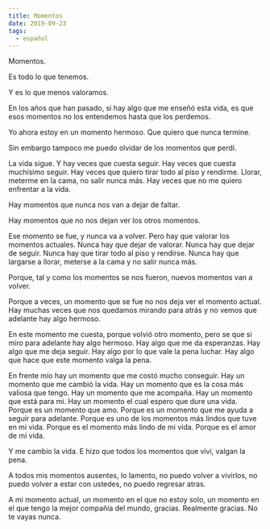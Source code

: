 ```yaml
---
title: Momentos
date: 2019-09-23
tags:
  - español
---
```


Momentos.

Es todo lo que tenemos.

Y es lo que menos valoramos.

En los años que han pasado, si hay algo que me enseñó esta vida, es que esos momentos no los entendemos hasta que los perdemos.

Yo ahora estoy en un momento hermoso. Que quiero que nunca termine.

Sin embargo tampoco me puedo olvidar de los momentos que perdí.

La vida sigue. Y hay veces que cuesta seguir. Hay veces que cuesta muchísimo seguir. Hay veces que quiero tirar todo al piso y rendirme. Llorar, meterme en la cama, no salir nunca más. Hay veces que no me quiero enfrentar a la vida.

Hay momentos que nunca nos van a dejar de faltar.

Hay momentos que no nos dejan ver los otros momentos.

Ese momento se fue, y nunca va a volver. Pero hay que valorar los momentos actuales. Nunca hay que dejar de valorar. Nunca hay que dejar de seguir. Nunca hay que tirar todo al piso y rendirse. Nunca hay que largarse a llorar, meterse a la cama y no salir nunca más.

Porque, tal y como los momentos se nos fueron, nuevos momentos van a volver.

Porque a veces, un momento que se fue no nos deja ver el momento actual. Hay muchas veces que nos quedamos mirando para atrás y no vemos que adelante hay algo hermoso. 

En este momento me cuesta, porque volvió otro momento, pero se que si miro para adelante hay algo hermoso. Hay algo que me da esperanzas. Hay algo que me deja seguir. Hay algo por lo que vale la pena luchar. Hay algo que hace que este momento valga la pena. 

En frente mío hay un momento que me costó mucho conseguir. Hay un momento que me cambió la vida. Hay un momento que es la cosa más valiosa que tengo. Hay un momento que me acompaña. Hay un momento que está para mi. Hay un momento el cual espero que dure una vida. Porque es un momento que amo. Porque es un momento que me ayuda a seguir para adelante. Porque es uno de los momentos más lindos que tuve en mi vida. Porque es el momento más lindo de mi vida. Porque es el amor de mi vida.

Y me cambio la vida. E hizo que todos los momentos que vivi, valgan la pena.

A todos mis momentos ausentes, lo lamento, no puedo volver a vivirlos, no puedo volver a estar con ustedes, no puedo regresar atras.

A mi momento actual, un momento en el que no estoy solo, un momento en el que tengo la mejor compañía del mundo, gracias. Realmente gracias. No te vayas nunca.
